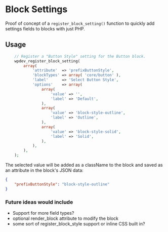 # Block Settings


Proof of concept of a `register_block_setting()` function to quickly add settings fields to blocks with just PHP.

## Usage

```php
	// Register a "Button Style" setting for the Button block.
	wpdev_register_block_setting(
		array(
			'attribute'  => 'prefixButtonStyle',
			'blockTypes' => array( 'core/button' ),
			'label'      => 'Select Button Style',
			'options'    => array(
				array(
					'value' => '',
					'label' => 'Default',
				),
				array(
					'value' => 'block-style-outline',
					'label' => 'Outline',
				),
				array(
					'value' => 'block-style-solid',
					'label' => 'Solid',
				),
			),
		),
	);
```

The selected value will be added as a className to the block and saved as an attribute in the block's JSON data:

```json
{
	"prefixButtonStyle": "block-style-outline"
}
```

### Future ideas would include

- Support for more field types?
- optional render_block attribute to modify the block
- some sort of register_block_style support or inline CSS built in?
